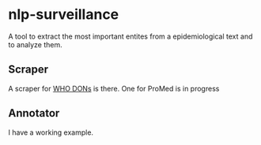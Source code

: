 # nlp-surveillance
A tool to extract the most important entites from a epidemiological text and to analyze them.

## Scraper
A scraper for [WHO DONs](https://www.who.int/csr/don/en/) is there. One for ProMed is in progress

## Annotator
I have a working example.
